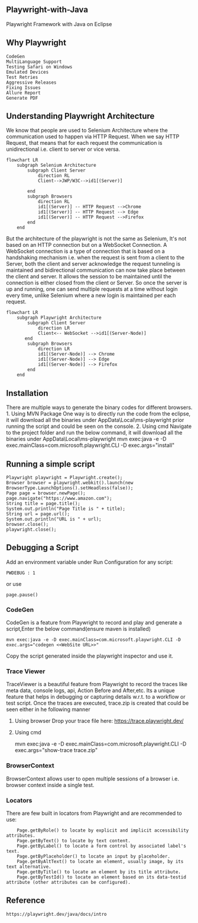 ## Playwright-with-Java
Playwright Framework with Java on Eclipse

## Why Playwright
    CodeGen
    MultiLanguage Support
    Testing Safari on Windows
    Emulated Devices
    Test Retries
    Aggressive Releases
    Fixing Issues
    Allure Report
    Generate PDF

## Understanding Playwright Architecture
We know that people are used to Selenium Architecture where the communication used to happen via HTTP Request. When we say HTTP Request, that means that for each request the communication is unidirectional i.e. client to server or vice versa.

```mermaid
flowchart LR
    subgraph Selenium Architecture
        subgraph Client Server
            direction RL
            Client-->JWP/W3C-->id1[(Server)]
            
        end
        subgraph Browsers
            direction RL
            id1[(Server)] -- HTTP Request -->Chrome
            id1[(Server)] -- HTTP Request --> Edge
            id1[(Server)] -- HTTP Request -->Firefox
        end
    end
```

But the architecture of the playwright is not the same as Selenium, It's not based on an HTTP connection but on a WebSocket Connection. A WebSocket connection is a type of connection that is based on a handshaking mechanism i.e. when the request is sent
from a client to the Server, both the client and server acknowledge the request tunneling is maintained and bidirectional communication can now take place between the client and server. It allows the session to be maintained until the connection is either closed from the client or Server. So once the server is up and running, one can send multiple requests at a time without login every time, unlike Selenium where a new login is maintained per each request.

```mermaid
flowchart LR
    subgraph Playwright Architecture
        subgraph Client Server
            direction LR
            Client<-- WebSocket -->id1[(Server-Node)]
       end
        subgraph Browsers
            direction LR
            id1[(Server-Node)] --> Chrome
            id1[(Server-Node)] --> Edge
            id1[(Server-Node)] --> Firefox
        end
    end
```
    
## Installation
There are multiple ways to generate the binary codes for different browsers.
	1. Using MVN Package
		One way is to directly run the code from the eclipse, it will download all the binaries under AppData\Local\ms-playwright
		prior running the script and could be seen on the console.
	2. Using cmd
		Navigate to the project folder and run the below command, it will download all the binaries under AppData\Local\ms-playwright
    	mvn exec:java -e -D exec.mainClass=com.microsoft.playwright.CLI -D exec.args="install"

## Running a simple script
	
	Playwright playwright = Playwright.create();
	Browser browser = playwright.webkit().launch(new BrowserType.LaunchOptions().setHeadless(false));
	Page page = browser.newPage();
	page.navigate("https://www.amazon.com");
	String title = page.title();
	System.out.println("Page Title is " + title);
	String url = page.url();
	System.out.println("URL is " + url);
	browser.close();
	playwright.close();


## Debugging a Script
Add an environment variable under Run Configuration for any script:
	
	PWDEBUG : 1

or use 
	
	page.pause()

### CodeGen
CodeGen is a feature from Playwright to record and play and generate a script,Enter the below command(ensure maven is installed)

	mvn exec:java -e -D exec.mainClass=com.microsoft.playwright.CLI -D exec.args="codegen <<WebSite URL>>"
Copy the script generated inside the playwright inspector and use it.

### Trace Viewer
TraceViewer is a beautiful feature from Playwright to record the traces like meta data, console logs, api, Action Before and After,etc. Its a unique feature that helps in debugging or capturing details w.r.t. to a workflow or test script.
Once the traces are executed, trace.zip is created that could be seen either in he following manner
1. Using browser
 	Drop your trace file here: https://trace.playwright.dev/
2. Using cmd

	mvn exec:java -e -D exec.mainClass=com.microsoft.playwright.CLI -D exec.args="show-trace trace.zip"

### BrowserContext
BrowserContext allows user to open multiple sessions of a browser i.e. browser context inside a single test.


### Locators
There are few built in locators from Playwright and are recommended to use:

		Page.getByRole() to locate by explicit and implicit accessibility attributes.
		Page.getByText() to locate by text content.
		Page.getByLabel() to locate a form control by associated label's text.
		Page.getByPlaceholder() to locate an input by placeholder.
		Page.getByAltText() to locate an element, usually image, by its text alternative.
		Page.getByTitle() to locate an element by its title attribute.
		Page.getByTestId() to locate an element based on its data-testid attribute (other attributes can be configured).

## Reference
	https://playwright.dev/java/docs/intro
	
